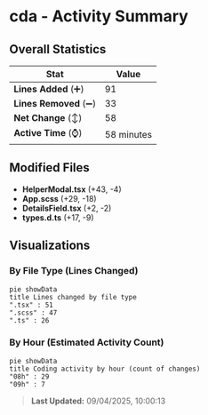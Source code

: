 # cda - Activity Summary 

## Overall Statistics

| Stat                   | Value                                                             |
| ---------------------- | ----------------------------------------------------------------- |
| **Lines Added** (➕)   | 91                                          |
| **Lines Removed** (➖) | 33                                        |
| **Net Change** (↕)    | 58                |
| **Active Time** (⌚)   | 58 minutes |


## Modified Files
- **HelperModal.tsx** (+43, -4)
- **App.scss** (+29, -18)
- **DetailsField.tsx** (+2, -2)
- **types.d.ts** (+17, -9)

## Visualizations

### By File Type (Lines Changed)

```mermaid
pie showData
title Lines changed by file type
".tsx" : 51
".scss" : 47
".ts" : 26
```

### By Hour (Estimated Activity Count)

```mermaid
pie showData
title Coding activity by hour (count of changes)
"08h" : 29
"09h" : 7
```


> **Last Updated:** 09/04/2025, 10:00:13